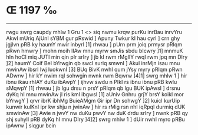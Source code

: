 # Œ 1197 ‰
---
rwgu swrg caupdy mhlw 1 Gru 1
<> siq nwmu krqw purKu inrBau inrvYru
Akwl mUriq AjUnI sYBM gur pRswid ]
Apuny Twkur kI hau cyrI ] crn ghy jgjIvn pRB ky haumY mwir inbyrI
]1] rhwau ] pUrn prm joiq prmysr pRIqm pRwn hmwry ] mohn moih lIAw
mnu myrw smJis sbdu bIcwry ]1] mnmuK hIn hoCI miq JUTI min qin pIr
srIry ] jb kI rwm rMgIlY rwqI rwm jpq mn DIry ]2] haumY Coif BeI
bYrwgin qb swcI suriq smwnI ] Akul inrMjn isau mnu mwinAw ibsrI
lwj luokwnI ]3] BUq BivK nwhI qum jYsy myry pRIqm pRwn ADwrw ] hir kY
nwim rqI sohwgin nwnk rwm Bqwrw ]4]1] swrg mhlw 1 ] hir ibnu
ikau rhIAY duKu ibAwpY ] ijhvw swdu n PIkI rs ibnu ibnu pRB kwlu sMqwpY
]1] rhwau ] jb lgu drsu n prsY pRIqm qb lgu BUK ipAwsI ] drsnu
dyKq hI mnu mwinAw jl ris kml ibgwsI ]1] aUniv Gnhru grjY brsY
koikl mor bYrwgY ] qrvr ibrK ibhMg BuieAMgm Gir ipr Dn sohwgY ]2]
kuicl kurUip kunwir kulKnI ipr kw shju n jwinAw ] hir rs rMig rsn
nhI iqRpqI durmiq dUK smwinAw ]3] Awie n jwvY nw duKu pwvY nw duK
drdu srIry ] nwnk pRB qy shj suhylI pRB dyKq hI mnu DIry ]4]2] swrg
mhlw 1 ] dUir nwhI myro pRBu ipAwrw ] siqgur bcin
####
